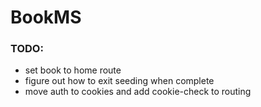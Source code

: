 # BookMS

### TODO:

* set book to home route
* figure out how to exit seeding when complete
* move auth to cookies and add cookie-check to routing